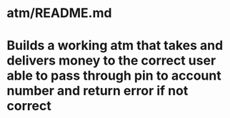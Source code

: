 # atm/README.md
# Builds a working atm that takes and delivers money to the correct user able to pass through pin to account number and return error if not correct
